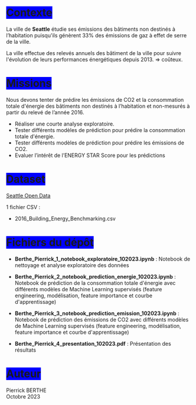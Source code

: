 # <span style='background:blue'>Contexte</span>

La ville de **Seattle** étudie ses émissions des bâtiments non destinés à l’habitation puisqu'ils génèrent 33% des émissions de gaz à effet de serre de la ville.

La ville effectue des relevés annuels des bâtiment de la ville pour suivre l'évolution de leurs performances énergétiques depuis 2013. => coûteux. 


# <span style='background:blue'>Missions</span>

Nous devons tenter de prédire les émissions de CO2 et la consommation totale d'énergie des bâtiments non destinés à l’habitation et non-mesurés à partir du relevé de l’année 2016. 

- Réaliser une courte analyse exploratoire.
- Tester différents modèles de prédiction pour prédire la consommation totale d'énergie.
- Tester différents modèles de prédiction pour prédire les émissions de CO2.
- Evaluer l’intérêt de l’ENERGY STAR Score pour les prédictions


# <span style='background:blue'>Dataset</span>

[Seattle Open Data](https://data.seattle.gov/dataset/2016-Building-Energy-Benchmarking/2bpz-gwpy)<br>

1 fichier CSV :
- 2016_Building_Energy_Benchmarking.csv

# <span style='background:blue'>Fichiers du dépôt</span>

- **Berthe_Pierrick_1_notebook_exploratoire_102023.ipynb** : Notebook de nettoyage et analyse exploratoire des données

- **Berthe_Pierrick_2_notebook_prediction_energie_102023.ipynb** : Notebook de prédiction de la consommation totale d'énergie avec différents modèles de Machine Learning supervisés (feature engineering, modélisation, feature importance et courbe d'apprentissage)

- **Berthe_Pierrick_3_notebook_prediction_emission_102023.ipynb** : Notebook de prédiction des émissions de CO2 avec différents modèles de Machine Learning supervisés (feature engineering, modélisation, feature importance et courbe d'apprentissage)

- **Berthe_Pierrick_4_presentation_102023.pdf** : Présentation des résultats


# <span style='background:blue'>Auteur</span>

Pierrick BERTHE<br>
Octobre 2023
